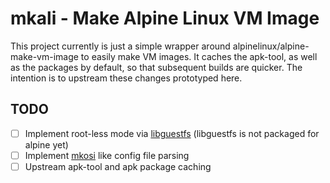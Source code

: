 # mkali - Make Alpine Linux VM Image

This project currently is just a simple wrapper around alpinelinux/alpine-make-vm-image to easily make VM images. It caches the apk-tool, as well as the packages by default, so that subsequent builds are quicker. The intention is to upstream these changes prototyped here.

## TODO

- [ ] Implement root-less mode via [libguestfs](https://libguestfs.org)
   (libguestfs is not packaged for alpine yet)
- [ ] Implement [mkosi](https://github.com/systemd/mkosi) like config file parsing
- [ ] Upstream apk-tool and apk package caching
